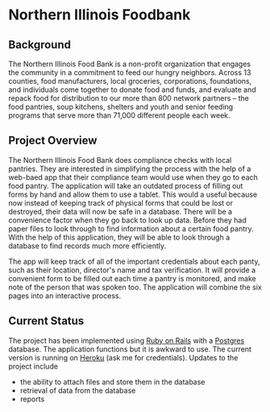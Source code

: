 # Northern Illinois Foodbank


## Background
The Northern Illinois Food Bank is a non-profit organization that engages the community in a commitment to feed our hungry neighbors. Across 13 counties, food manufacturers, local groceries, corporations, foundations, and individuals come together to donate food and funds, and evaluate and repack food for distribution to our more than 800 network partners – the food pantries, soup kitchens, shelters and youth and senior feeding programs that serve more than 71,000 different people each week.

## Project Overview
The Northern Illinois Food Bank does compliance checks with local pantries. They are interested in simplifying the process with the help of a web-baed app that their compliance team would use when they go to each food pantry. The application will take an outdated process of filling out forms by hand and allow them to use a tablet. This would a useful because now instead of keeping track of physical forms that could be lost or destroyed, their data will now be safe in a database. There will be a convenience factor when they go back to look up data. Before they had paper files to look through to find information about a certain food pantry. With the help of this application, they will be able to look through a database to find records much more efficiently.

 The app will keep track of all of the important credentials about each panty, such as their location, director's name and tax verification. It will provide a convenient form to be filled out each time a pantry is monitored, and make note of the person that was spoken too. The application will combine the six pages into an interactive process.

 ## Current Status
 The project has been implemented using [Ruby on Rails](http://rubyonrails.org) with a [Postgres](https://www.postgresql.org) database.  The application functions but it is awkward to use. The current version is running on [Heroku](https://radiant-beyond-75664.herokuapp.com/login) (ask me for credentials).  Updates to the project include
 * the ability to attach files and store them in the database
 * retrieval of data from the database
 * reports
